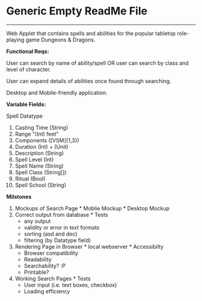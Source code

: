 # Generic Empty ReadMe File
---

Web Applet that contains spells and abilities for the popular tabletop role-playing game Dungeons & Dragons.

**Functional Reqs:**

  User can search by name of ability/spell
  OR user can search by class and level of character.

  User can expand details of abilities once found through searching.

  Desktop and Mobile-friendly application.

**Variable Fields:**

  Spell Datatype

  1. Casting Time (String)
  2. Range "(Int) feet"
  3. Components ([VSM]{1,3})
  4. Duration (Int) + (Unit)
  5. Description (String)
  6. Spell Level (Int)
  7. Spell Name (String)
  8. Spell Class (String[])
  9. Ritual (Bool)
  10. Spell School (String)

**Milstones**
  1. Mockups of Search Page
    * Moblie Mockup
    * Desktop Mockup
  2. Correct output from database
    * Tests
      * any output
      * validity or error in text formats
      * sorting (asd and dec)
      * filtering (by Datatype field)
  3. Rendering Page in Browser
    * local webserver
    * Accessibilty
      * Browser compatibility
      * Readability
      * Searchability? :P
      * Printable?
  4. Working Search Pages
    * Tests
      * User input (i.e. text boxes, checkbox)
      * Loading efficiency
